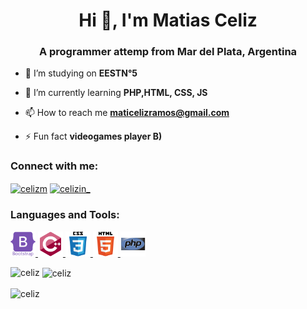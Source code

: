 <h1 align="center">Hi 👋, I'm Matias Celiz</h1>
<h3 align="center">A programmer attemp from Mar del Plata, Argentina</h3>

- 🔭 I’m studying on **EESTN°5**

- 🌱 I’m currently learning **PHP,HTML, CSS, JS**

- 📫 How to reach me **maticelizramos@gmail.com**

- ⚡ Fun fact **videogames player B)**

<h3 align="left">Connect with me:</h3>
<p align="left">
<a href="https://linkedin.com/in/celizm" target="blank"><img align="center" src="https://raw.githubusercontent.com/rahuldkjain/github-profile-readme-generator/master/src/images/icons/Social/linked-in-alt.svg" alt="celizm" height="30" width="40" /></a>
<a href="https://instagram.com/celizin_" target="blank"><img align="center" src="https://raw.githubusercontent.com/rahuldkjain/github-profile-readme-generator/master/src/images/icons/Social/instagram.svg" alt="celizin_" height="30" width="40" /></a>
</p>

<h3 align="left">Languages and Tools:</h3>
<p align="left"> <a href="https://getbootstrap.com" target="_blank" rel="noreferrer"> <img src="https://raw.githubusercontent.com/devicons/devicon/master/icons/bootstrap/bootstrap-plain-wordmark.svg" alt="bootstrap" width="40" height="40"/> </a> <a href="https://www.w3schools.com/cpp/" target="_blank" rel="noreferrer"> <img src="https://raw.githubusercontent.com/devicons/devicon/master/icons/cplusplus/cplusplus-original.svg" alt="cplusplus" width="40" height="40"/> </a> <a href="https://www.w3schools.com/css/" target="_blank" rel="noreferrer"> <img src="https://raw.githubusercontent.com/devicons/devicon/master/icons/css3/css3-original-wordmark.svg" alt="css3" width="40" height="40"/> </a> <a href="https://www.w3.org/html/" target="_blank" rel="noreferrer"> <img src="https://raw.githubusercontent.com/devicons/devicon/master/icons/html5/html5-original-wordmark.svg" alt="html5" width="40" height="40"/> </a> <a href="https://www.php.net" target="_blank" rel="noreferrer"> <img src="https://raw.githubusercontent.com/devicons/devicon/master/icons/php/php-original.svg" alt="php" width="40" height="40"/> </a> </p>

<p><img align="left" src="https://github-readme-stats.vercel.app/api/top-langs?username=celiz&show_icons=true&locale=en&layout=compact" alt="celiz" /></p>

<p>&nbsp;<img align="center" src="https://github-readme-stats.vercel.app/api?username=celiz&show_icons=true&locale=en" alt="celiz" /></p>

<p><img align="center" src="https://github-readme-streak-stats.herokuapp.com/?user=celiz&" alt="celiz" /></p>

